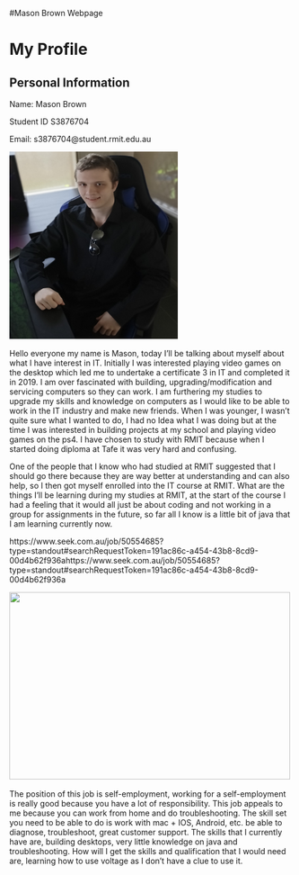 #Mason Brown Webpage
<!DOCTYPE html>
<html>
<head>
</head>
<body>

<h1>My Profile</h1>

<h2>Personal Information</h2>

<p>Name: Mason Brown</p>

<p>Student ID S3876704</p>

<p>Email: s3876704@student.rmit.edu.au</p>

<img src="Mason profile pic.jpg" width="300" height="333"> 


<p>Hello everyone my name is Mason, today I’ll be talking about myself about what I have interest in IT. Initially I was interested playing video games on the desktop which led me to undertake a certificate 3 in IT and completed it in 2019. I am over fascinated with building, upgrading/modification and servicing computers so they can work. I am furthering my studies to upgrade my skills and knowledge on computers as I would like to be able to work in the IT industry and make new friends. When I was younger, I wasn’t quite sure what I wanted to do, I had no Idea what I was doing but at the time I was interested in building projects at my school and playing video games on the ps4. I have chosen to study with RMIT because when I started doing diploma at Tafe it was very hard and confusing.</p>

<p>One of the people that I know who had studied at RMIT suggested that I should go there because they are way better at understanding and can also help, so I then got myself enrolled into the IT course at RMIT. What are the things I’ll be learning during my studies at RMIT, at the start of the course I had a feeling that it would all just be about coding and not working in a group for assignments in the future, so far all I know is a little bit of java that I am learning currently now.</p>

<p>https://www.seek.com.au/job/50554685?type=standout#searchRequestToken=191ac86c-a454-43b8-8cd9-00d4b62f936ahttps://www.seek.com.au/job/50554685?type=standout#searchRequestToken=191ac86c-a454-43b8-8cd9-00d4b62f936a</p>

<img src="Mason job.jpg" width="500" height="333">

<p>The position of this job is self-employment, working for a self-employment is really good because you have a lot of responsibility. This job appeals to me because you can work from home and do troubleshooting. The skill set you need to be able to do is work with mac + IOS, Android, etc. be able to diagnose, troubleshoot, great customer support. The skills that I currently have are, building desktops, very little knowledge on java and troubleshooting. How will I get the skills and qualification that I would need are, learning how to use voltage as I don’t have a clue to use it.</p>



